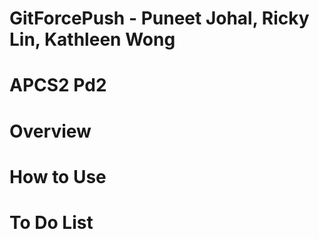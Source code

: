# GitForcePush - Puneet Johal, Ricky Lin, Kathleen Wong
# APCS2 Pd2 


# Overview # 


# How to Use #



# To Do List #





